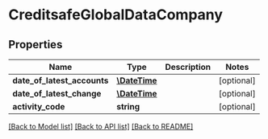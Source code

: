 # CreditsafeGlobalDataCompany

## Properties
Name | Type | Description | Notes
------------ | ------------- | ------------- | -------------
**date_of_latest_accounts** | [**\DateTime**](\DateTime.md) |  | [optional] 
**date_of_latest_change** | [**\DateTime**](\DateTime.md) |  | [optional] 
**activity_code** | **string** |  | [optional] 

[[Back to Model list]](../../README.md#documentation-for-models) [[Back to API list]](../../README.md#documentation-for-api-endpoints) [[Back to README]](../../README.md)


